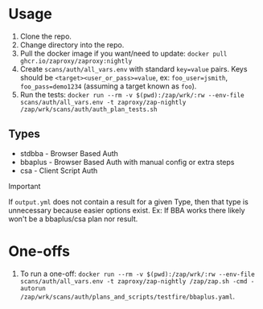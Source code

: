 # Usage

1. Clone the repo.
1. Change directory into the repo.
1. Pull the docker image if you want/need to update: `docker pull ghcr.io/zaproxy/zaproxy:nightly`
1. Create `scans/auth/all_vars.env` with standard `key=value` pairs. Keys should be `<target><user_or_pass>=value`, ex: `foo_user=jsmith`, `foo_pass=demo1234` (assuming a target known as `foo`).
1. Run the tests: `docker run --rm -v $(pwd):/zap/wrk/:rw --env-file scans/auth/all_vars.env -t zaproxy/zap-nightly /zap/wrk/scans/auth/auth_plan_tests.sh`


## Types

- stdbba - Browser Based Auth
- bbaplus - Browser Based Auth with manual config or extra steps
- csa - Client Script Auth

> [!IMPORTANT]
> If `output.yml` does not contain a result for a given Type, then that type is unnecessary because easier options exist. Ex: If BBA works there likely won't be a bbaplus/csa plan nor result.

# One-offs

1. To run a one-off: `docker run --rm -v $(pwd):/zap/wrk/:rw --env-file scans/auth/all_vars.env -t zaproxy/zap-nightly /zap/zap.sh -cmd -autorun /zap/wrk/scans/auth/plans_and_scripts/testfire/bbaplus.yaml`.

